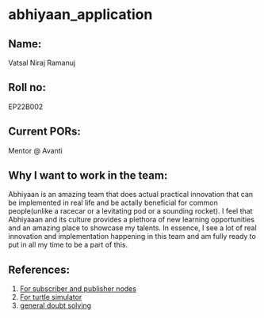 # abhiyaan_application

## Name:
Vatsal Niraj Ramanuj

## Roll no:
EP22B002

## Current PORs:
Mentor @ Avanti

## Why I want to work in the team:
Abhiyaan is an amazing team that does actual practical innovation that can be implemented in real life and be actally beneficial for common people(unlike a racecar or a levitating pod or a sounding rocket). I feel that Abhiyaaan and its culture provides a plethora of new learning opportunities and an amazing place to showcase my talents. In essence, I see a lot of real innovation and implementation happening in this team and am fully ready to put in all my time to be a part of this.

## References:
1. [For subscriber and publisher nodes](https://www.youtube.com/watch?v=Qk4vLFhvfbI&list=PLLSegLrePWgIbIrA4iehUQ-impvIXdd9Q)
2. [For turtle simulator](http://wiki.ros.org/turtlesim/Tutorials/Go%20to%20Goal)
3. [general doubt solving](https://stackoverflow.com/)

